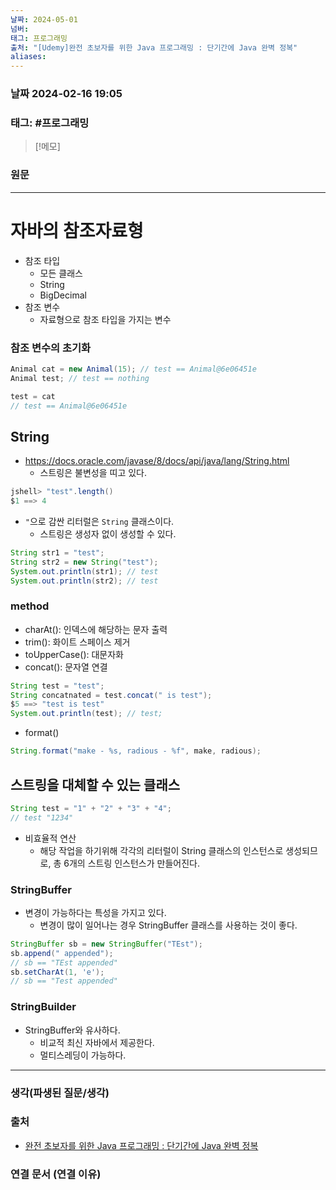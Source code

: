 ```yaml
---
날짜: 2024-05-01
넘버: 
태그: 프로그래밍
출처: "[Udemy]완전 초보자를 위한 Java 프로그래밍 : 단기간에 Java 완벽 정복"
aliases:
---
```

### 날짜  2024-02-16 19:05

### 태그:  #프로그래밍

>[!메모]
>

### 원문
---
# 자바의 참조자료형
- 참조 타입
	- 모든 클래스
	- String
	- BigDecimal
- 참조 변수
	- 자료형으로 참조 타입을 가지는 변수
### 참조 변수의 초기화
```java
Animal cat = new Animal(15); // test == Animal@6e06451e
Animal test; // test == nothing

test = cat
// test == Animal@6e06451e
```
## String
- https://docs.oracle.com/javase/8/docs/api/java/lang/String.html
	- 스트링은 불변성을 띠고 있다.
```java
jshell> "test".length()
$1 ==> 4
```
- `"`으로 감싼 리터럴은 `String` 클래스이다.
	- 스트링은 생성자 없이 생성할 수 있다.
```java
String str1 = "test";
String str2 = new String("test");
System.out.println(str1); // test
System.out.println(str2); // test
```
### method
- charAt(): 인덱스에 해당하는 문자 출력
- trim(): 화이트 스페이스 제거
- toUpperCase(): 대문자화
- concat(): 문자열 연결
```java
String test = "test";
String concatnated = test.concat(" is test");
$5 ==> "test is test"
System.out.println(test); // test;
```
- format()
```java
String.format("make - %s, radious - %f", make, radious);
```
## 스트링을 대체할 수 있는 클래스
```java
String test = "1" + "2" + "3" + "4";
// test "1234"
```
- 비효율적 연산
	- 해당 작업을 하기위해 각각의 리터럴이 String 클래스의 인스턴스로 생성되므로, 총 6개의 스트링 인스턴스가 만들어진다.
### StringBuffer
- 변경이 가능하다는 특성을 가지고 있다.
	- 변경이 많이 일어나는 경우 StringBuffer 클래스를 사용하는 것이 좋다.
```java
StringBuffer sb = new StringBuffer("TEst");
sb.append(" appended");
// sb == "TEst appended"
sb.setCharAt(1, 'e');
// sb == "Test appended"
```
### StringBuilder
- StringBuffer와 유사하다.
	- 비교적 최신 자바에서 제공한다.
	- 멀티스레딩이 가능하다.

---
### 생각(파생된 질문/생각)

### 출처
- [완전 초보자를 위한 Java 프로그래밍 : 단기간에 Java 완벽 정복](https://www.udemy.com/course/best-java-programming/?couponCode=ST6MT42324)

### 연결 문서 (연결 이유)
